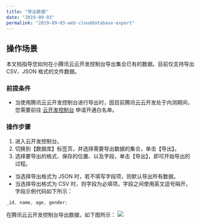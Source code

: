 ```yaml
---
title: "导出数据"
date: "2019-09-03"
permalink: "2019-09-03-web-clouddatabase-export"
---
```



## 操作场景

本文档指导您如何在小腾讯云云开发控制台导出集合已有的数据。目前仅支持导出 CSV、JSON 格式的文件数据。

### 前提条件

- 当使用腾讯云云开发控制台进行导出时，因目前腾讯云云开发处于内测期间，您需要前往 [云开发控制台](https://console.cloud.tencent.com/tcb) 申请开通白名单。

### 操作步骤

1. 进入云开发控制台。
2. 切换到【数据库】标签页，并选择需要导出数据的集合，单击【导出】。
3. 选择要导出的格式、保存的位置、以及字段，单击【导出】，即可开始导出的过程。

- 当选择导出格式为 JSON 时，若不填写字段项，则默认导出所有数据。
- 当选择导出格式为 CSV 时，则字段为必填项。字段之间使用英文逗号隔开。
  字段示例代码如下所示：

```js
_id, name, age, gender;
```

在腾讯云云开发控制台导出数据，如下图所示：
![](https://main.qcloudimg.com/raw/3c226e020cf48b8fe73bb5d8fc6b37e5.png)
